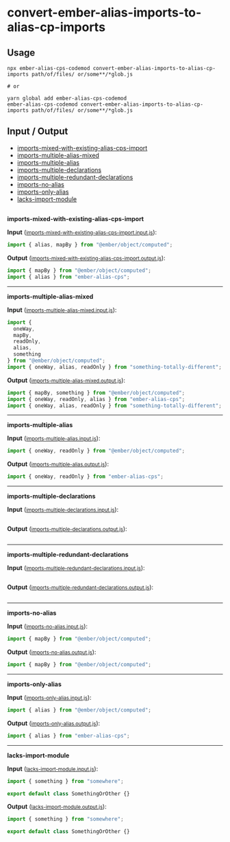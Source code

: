 # convert-ember-alias-imports-to-alias-cp-imports

## Usage

```
npx ember-alias-cps-codemod convert-ember-alias-imports-to-alias-cp-imports path/of/files/ or/some**/*glob.js

# or

yarn global add ember-alias-cps-codemod
ember-alias-cps-codemod convert-ember-alias-imports-to-alias-cp-imports path/of/files/ or/some**/*glob.js
```

## Input / Output

<!--FIXTURES_TOC_START-->

- [imports-mixed-with-existing-alias-cps-import](#imports-mixed-with-existing-alias-cps-import)
- [imports-multiple-alias-mixed](#imports-multiple-alias-mixed)
- [imports-multiple-alias](#imports-multiple-alias)
- [imports-multiple-declarations](#imports-multiple-declarations)
- [imports-multiple-redundant-declarations](#imports-multiple-redundant-declarations)
- [imports-no-alias](#imports-no-alias)
- [imports-only-alias](#imports-only-alias)
- [lacks-import-module](#lacks-import-module)
  <!--FIXTURES_TOC_END-->

## <!--FIXTURES_CONTENT_START-->

<a id="imports-mixed-with-existing-alias-cps-import">**imports-mixed-with-existing-alias-cps-import**</a>

**Input** (<small>[imports-mixed-with-existing-alias-cps-import.input.js](transforms/convert-ember-alias-imports-to-alias-cp-imports/__testfixtures__/imports-mixed-with-existing-alias-cps-import.input.js)</small>):

```js
import { alias, mapBy } from "@ember/object/computed";
```

**Output** (<small>[imports-mixed-with-existing-alias-cps-import.output.js](transforms/convert-ember-alias-imports-to-alias-cp-imports/__testfixtures__/imports-mixed-with-existing-alias-cps-import.output.js)</small>):

```js
import { mapBy } from "@ember/object/computed";
import { alias } from "ember-alias-cps";
```

---

<a id="imports-multiple-alias-mixed">**imports-multiple-alias-mixed**</a>

**Input** (<small>[imports-multiple-alias-mixed.input.js](transforms/convert-ember-alias-imports-to-alias-cp-imports/__testfixtures__/imports-multiple-alias-mixed.input.js)</small>):

```js
import {
  oneWay,
  mapBy,
  readOnly,
  alias,
  something
} from "@ember/object/computed";
import { oneWay, alias, readOnly } from "something-totally-different";
```

**Output** (<small>[imports-multiple-alias-mixed.output.js](transforms/convert-ember-alias-imports-to-alias-cp-imports/__testfixtures__/imports-multiple-alias-mixed.output.js)</small>):

```js
import { mapBy, something } from "@ember/object/computed";
import { oneWay, readOnly, alias } from "ember-alias-cps";
import { oneWay, alias, readOnly } from "something-totally-different";
```

---

<a id="imports-multiple-alias">**imports-multiple-alias**</a>

**Input** (<small>[imports-multiple-alias.input.js](transforms/convert-ember-alias-imports-to-alias-cp-imports/__testfixtures__/imports-multiple-alias.input.js)</small>):

```js
import { oneWay, readOnly } from "@ember/object/computed";
```

**Output** (<small>[imports-multiple-alias.output.js](transforms/convert-ember-alias-imports-to-alias-cp-imports/__testfixtures__/imports-multiple-alias.output.js)</small>):

```js
import { oneWay, readOnly } from "ember-alias-cps";
```

---

<a id="imports-multiple-declarations">**imports-multiple-declarations**</a>

**Input** (<small>[imports-multiple-declarations.input.js](transforms/convert-ember-alias-imports-to-alias-cp-imports/__testfixtures__/imports-multiple-declarations.input.js)</small>):

```js
```

**Output** (<small>[imports-multiple-declarations.output.js](transforms/convert-ember-alias-imports-to-alias-cp-imports/__testfixtures__/imports-multiple-declarations.output.js)</small>):

```js
```

---

<a id="imports-multiple-redundant-declarations">**imports-multiple-redundant-declarations**</a>

**Input** (<small>[imports-multiple-redundant-declarations.input.js](transforms/convert-ember-alias-imports-to-alias-cp-imports/__testfixtures__/imports-multiple-redundant-declarations.input.js)</small>):

```js
```

**Output** (<small>[imports-multiple-redundant-declarations.output.js](transforms/convert-ember-alias-imports-to-alias-cp-imports/__testfixtures__/imports-multiple-redundant-declarations.output.js)</small>):

```js
```

---

<a id="imports-no-alias">**imports-no-alias**</a>

**Input** (<small>[imports-no-alias.input.js](transforms/convert-ember-alias-imports-to-alias-cp-imports/__testfixtures__/imports-no-alias.input.js)</small>):

```js
import { mapBy } from "@ember/object/computed";
```

**Output** (<small>[imports-no-alias.output.js](transforms/convert-ember-alias-imports-to-alias-cp-imports/__testfixtures__/imports-no-alias.output.js)</small>):

```js
import { mapBy } from "@ember/object/computed";
```

---

<a id="imports-only-alias">**imports-only-alias**</a>

**Input** (<small>[imports-only-alias.input.js](transforms/convert-ember-alias-imports-to-alias-cp-imports/__testfixtures__/imports-only-alias.input.js)</small>):

```js
import { alias } from "@ember/object/computed";
```

**Output** (<small>[imports-only-alias.output.js](transforms/convert-ember-alias-imports-to-alias-cp-imports/__testfixtures__/imports-only-alias.output.js)</small>):

```js
import { alias } from "ember-alias-cps";
```

---

<a id="lacks-import-module">**lacks-import-module**</a>

**Input** (<small>[lacks-import-module.input.js](transforms/convert-ember-alias-imports-to-alias-cp-imports/__testfixtures__/lacks-import-module.input.js)</small>):

```js
import { something } from "somewhere";

export default class SomethingOrOther {}
```

**Output** (<small>[lacks-import-module.output.js](transforms/convert-ember-alias-imports-to-alias-cp-imports/__testfixtures__/lacks-import-module.output.js)</small>):

```js
import { something } from "somewhere";

export default class SomethingOrOther {}
```

<!--FIXTURE_CONTENT_END-->
